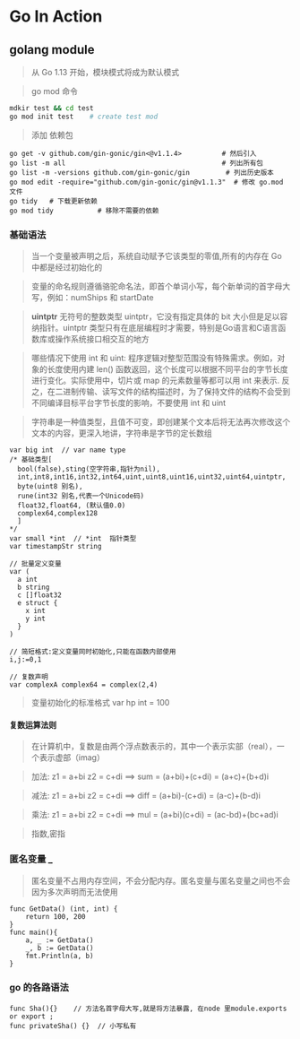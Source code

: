# Go In Action


## golang module

> 从 Go 1.13 开始，模块模式将成为默认模式

> go mod 命令

```bash
mdkir test && cd test 
go mod init test    # create test mod 

```

> 添加 依赖包

```shell-script
go get -v github.com/gin-gonic/gin<@v1.1.4>          # 然后引入
go list -m all                                       # 列出所有包
go list -m -versions github.com/gin-gonic/gin         # 列出历史版本  
go mod edit -require="github.com/gin-gonic/gin@v1.1.3"  # 修改 go.mod 文件
go tidy   # 下载更新依赖
go mod tidy           # 移除不需要的依赖 
```


### 基础语法

> 当一个变量被声明之后，系统自动赋予它该类型的零值,所有的内存在 Go 中都是经过初始化的

> 变量的命名规则遵循骆驼命名法，即首个单词小写，每个新单词的首字母大写，例如：numShips 和 startDate

> **uintptr** 无符号的整数类型 uintptr，它没有指定具体的 bit 大小但是足以容纳指针。uintptr 类型只有在底层编程时才需要，特别是Go语言和C语言函数库或操作系统接口相交互的地方

> 哪些情况下使用 int 和 uint: 程序逻辑对整型范围没有特殊需求。例如，对象的长度使用内建 len() 函数返回，这个长度可以根据不同平台的字节长度进行变化。实际使用中，切片或 map 的元素数量等都可以用 int 来表示. 反之，在二进制传输、读写文件的结构描述时，为了保持文件的结构不会受到不同编译目标平台字节长度的影响，不要使用 int 和 uint

> 字符串是一种值类型，且值不可变，即创建某个文本后将无法再次修改这个文本的内容，更深入地讲，字符串是字节的定长数组

```golang
var big int  // var name type 
/* 基础类型[
  bool(false),sting(空字符串,指针为nil),
  int,int8,int16,int32,int64,uint,uint8,uint16,uint32,uint64,uintptr,
  byte(uint8 别名),
  rune(int32 别名,代表一个Unicode码)
  float32,float64, (默认值0.0)
  complex64,complex128
  ]
*/
var small *int  // *int  指针类型
var timestampStr string 

// 批量定义变量
var (
  a int
  b string 
  c []float32
  e struct {
    x int
    y int
  }
)

// 简短格式:定义变量同时初始化,只能在函数内部使用
i,j:=0,1

// 复数声明
var complexA complex64 = complex(2,4)

```
> 变量初始化的标准格式 var hp int = 100

#### 复数运算法则 

> 在计算机中，复数是由两个浮点数表示的，其中一个表示实部（real），一个表示虚部（imag）

> 加法: z1 = a+bi z2 = c+di  ==> sum = (a+bi)+(c+di) = (a+c)+(b+d)i

> 减法: z1 = a+bi z2 = c+di  ==> diff = (a+bi)-(c+di) = (a-c)+(b-d)i

> 乘法: z1 = a+bi z2 = c+di  ==> mul = (a+bi)(c+di) = (ac-bd)+(bc+ad)i

> 指数,密指



### 匿名变量 _ 

> 匿名变量不占用内存空间，不会分配内存。匿名变量与匿名变量之间也不会因为多次声明而无法使用

```golang
func GetData() (int, int) {
    return 100, 200
}
func main(){
    a, _ := GetData()
    _, b := GetData()
    fmt.Println(a, b)
}
```

### go 的各路语法

```golang
func Sha(){}    // 方法名首字母大写,就是将方法暴露, 在node 里module.exports or export ;
func privateSha() {}  // 小写私有
```


